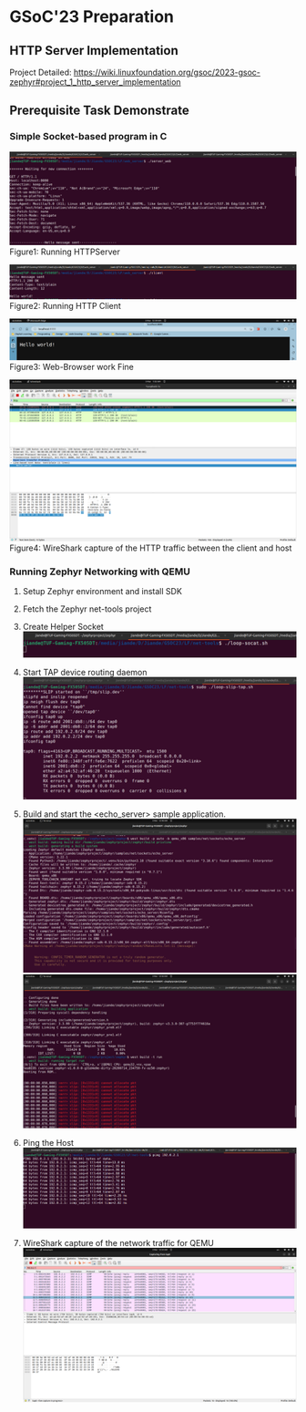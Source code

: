 # GSoC'23 Preparation
## HTTP Server Implementation
Project Detailed: https://wiki.linuxfoundation.org/gsoc/2023-gsoc-zephyr#project_1_http_server_implementation

## Prerequisite Task Demonstrate
### Simple Socket-based program in C

![](/assets/image/webserver.png)
Figure1: Running HTTPServer

![](/assets/image/client.png)
Figure2: Running HTTP Client

![](/assets/image/web-browser.png)
Figure3: Web-Browser work Fine

![](/assets/image/wireshark.png)
Figure4: WireShark capture of the HTTP traffic between the client and host

### Running Zephyr Networking with QEMU
1. Setup Zephyr environment and install SDK
1. Fetch the Zephyr net-tools project
1. Create Helper Socket
![](/assets/image/help_socket.png)

1. Start TAP device routing daemon
![](/assets/image/daemon.png)

1. Build and start the <echo_server> sample application.
![](/assets/image/echo_server1.png)
![](/assets/image/echo_server2.png)

1. Ping the Host
![](/assets/image/ping_host.png)

1. WireShark capture of the network traffic for QEMU
![](/assets/image/wireshark_zephyr.png)
